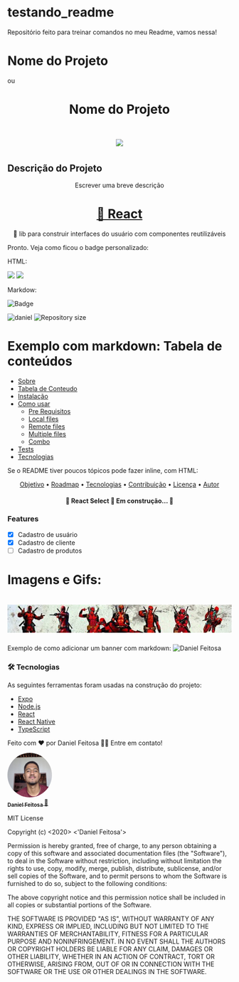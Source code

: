 # testando_readme
 Repositório feito para treinar comandos no meu Readme, vamos nessa!

 # Nome do Projeto 
ou
<h1 align="center">Nome do Projeto</h1>

<h1 align="center"> <img src="https://encrypted-tbn0.gstatic.com/images?q=tbn:ANd9GcShivolY-V_ImyaIB0JTUnb2weRcDz7dcT07A&usqp=CAU"/> </h1>

## Descrição do Projeto
<p align="center">Escrever uma breve descrição</p>

<h1 align="center">
    <a href="https://pt-br.reactjs.org/">🔗 React</a>
</h1>
<p align="center">🚀 lib para construir interfaces do usuário com componentes reutilizáveis</p>

Pronto. Veja como ficou o badge personalizado:

HTML:

<img src="https://img.shields.io/static/v1?label=Blog&message=Rocketseat&color=7159c1&style=for-the-badge&logo=ghost"/>
<img src="https://img.shields.io/static/v1?label=EU&message=Daniel&color=yellow&style=for-the-badge&logo=python">


Markdow:

![Badge](https://img.shields.io/badge/Blog-Rocketseat-%237159c1?style=for-the-badge&logo=ghost)

<img alt = "daniel" src="https://img.shields.io/youtube/channel/views/UCAeRl3SZHrFiQQBvLdjJFjQ?style=social" />

<img alt="Repository size" src="https://img.shields.io/github/repo-size/tgmarinho/nlw1">

Exemplo com markdown:
Tabela de conteúdos 
=================
<!--ts-->
   * [Sobre](#Sobre)
   * [Tabela de Conteudo](#tabela-de-conteudo)
   * [Instalação](#instalacao)
   * [Como usar](#como-usar)
      * [Pre Requisitos](#pre-requisitos)
      * [Local files](#local-files)
      * [Remote files](#remote-files)
      * [Multiple files](#multiple-files)
      * [Combo](#combo)
   * [Tests](#testes)
   * [Tecnologias](#tecnologias)
<!--te-->

Se o README tiver poucos tópicos pode fazer inline, com HTML:
<p align="center">
 <a href="#objetivo">Objetivo</a> •
 <a href="#roadmap">Roadmap</a> • 
 <a href="#tecnologias">Tecnologias</a> • 
 <a href="#contribuicao">Contribuição</a> • 
 <a href="#licenc-a">Licença</a> • 
 <a href="#autor">Autor</a>
</p>

<h4 align="center"> 
	🚧  React Select 🚀 Em construção...  🚧
</h4>

### Features

- [x] Cadastro de usuário
- [x] Cadastro de cliente
- [ ] Cadastro de produtos

<h1>Imagens e Gifs:</h1>

<h1 align="center">
  <div>
    <img alt="Deadpool" title="#DeadPool" src="imagens/deadpool.jpg"/>
  </div>
</h1>

Exemplo de como adicionar um banner com markdown:
![Daniel Feitosa](https://cdn.skinit.com/media/catalog/category/shop-deadpool-cases-and-skins-mobile.jpg)

### 🛠 Tecnologias

As seguintes ferramentas foram usadas na construção do projeto:

- [Expo](https://expo.io/)
- [Node.js](https://nodejs.org/en/)
- [React](https://pt-br.reactjs.org/)
- [React Native](https://reactnative.dev/)
- [TypeScript](https://www.typescriptlang.org/)

Feito com ❤️ por Daniel Feitosa 👋🏽 Entre em contato!


<a href="https://blog.rocketseat.com.br/author/thiago/">
<img style = "border-radius: 50%;" src = "imagens/EU.jpg" width = "100px;" alt = "" />
 <br />
 <sub> <b> Daniel Feitosa </b> </sub> </a> <a href="https://blog.rocketseat.com.br/author/thiago//" title="Rocketseat"> 🚀 </a>

 MIT License

Copyright (c) <2020> <'Daniel Feitosa'>

Permission is hereby granted, free of charge, to any person obtaining a copy
of this software and associated documentation files (the "Software"), to deal
in the Software without restriction, including without limitation the rights
to use, copy, modify, merge, publish, distribute, sublicense, and/or sell
copies of the Software, and to permit persons to whom the Software is
furnished to do so, subject to the following conditions:

The above copyright notice and this permission notice shall be included in all
copies or substantial portions of the Software.

THE SOFTWARE IS PROVIDED "AS IS", WITHOUT WARRANTY OF ANY KIND, EXPRESS OR
IMPLIED, INCLUDING BUT NOT LIMITED TO THE WARRANTIES OF MERCHANTABILITY,
FITNESS FOR A PARTICULAR PURPOSE AND NONINFRINGEMENT. IN NO EVENT SHALL THE
AUTHORS OR COPYRIGHT HOLDERS BE LIABLE FOR ANY CLAIM, DAMAGES OR OTHER
LIABILITY, WHETHER IN AN ACTION OF CONTRACT, TORT OR OTHERWISE, ARISING FROM,
OUT OF OR IN CONNECTION WITH THE SOFTWARE OR THE USE OR OTHER DEALINGS IN THE
SOFTWARE.